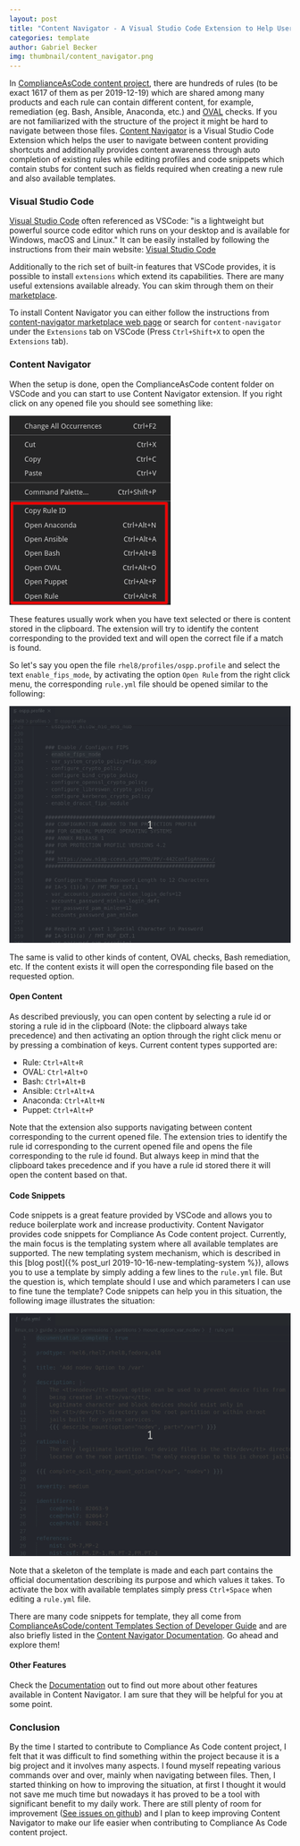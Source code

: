 ```yaml
---
layout: post
title: "Content Navigator - A Visual Studio Code Extension to Help Users to create Security Content"
categories: template
author: Gabriel Becker
img: thumbnail/content_navigator.png
---
```


In [ComplianceAsCode content project](https://github.com/ComplianceAsCode/content/), there are hundreds of rules (to be exact 1617 of them as per 2019-12-19) which are shared among many products and each rule can contain different content, for example, remediation (eg. Bash, Ansible, Anaconda, etc.) and [OVAL](https://oval.mitre.org/) checks. If you are not familiarized with the structure of the project it might be hard to navigate between those files. [Content Navigator](https://github.com/ggbecker/content-navigator/) is a Visual Studio Code Extension which helps the user to navigate between content providing shortcuts and additionally provides content awareness through auto completion of existing rules while editing profiles and code snippets which contain stubs for content such as fields required when creating a new rule and also available templates.

### Visual Studio Code

[Visual Studio Code](https://code.visualstudio.com/) often referenced as VSCode: "is a lightweight but powerful source code editor which runs on your desktop and is available for Windows, macOS and Linux." It can be easily installed by following the instructions from their main website: [Visual Studio Code](https://code.visualstudio.com/)

Additionally to the rich set of built-in features that VSCode provides, it is possible to install `extensions` which extend its capabilities. There are many useful extensions available already. You can skim through them on their [marketplace](https://marketplace.visualstudio.com/VSCode).

To install Content Navigator you can either follow the instructions from [content-navigator marketplace web page](https://marketplace.visualstudio.com/items?itemName=ggbecker.content-navigator) or search for `content-navigator` under the `Extensions` tab on VSCode (Press `Ctrl+Shift+X` to open the `Extensions` tab).

### Content Navigator

When the setup is done, open the ComplianceAsCode content folder on VSCode and you can start to use Content Navigator extension. If you right click on any opened file you should see something like:

![image](/assets/img/right_click_menu_red_stroke.png)

These features usually work when you have text selected or there is content stored in the clipboard. The extension will try to identify the content corresponding to the provided text and will open the correct file if a match is found.

So let's say you open the file `rhel8/profiles/ospp.profile` and select the text `enable_fips_mode`, by activating the option `Open Rule` from the right click menu, the corresponding `rule.yml` file should be opened similar to the following:

![image](/assets/img/open_rule_enable_fips_mode.gif)

The same is valid to other kinds of content, OVAL checks, Bash remediation, etc. If the content exists it will open the corresponding file based on the requested option.

#### Open Content

As described previously, you can open content by selecting a rule id or storing a rule id in the clipboard (Note: the clipboard always take precedence) and then activating an option through the right click menu or by pressing a combination of keys. Current content types supported are:

- Rule: `Ctrl+Alt+R`
- OVAL: `Ctrl+Alt+O`
- Bash: `Ctrl+Alt+B`
- Ansible: `Ctrl+Alt+A`
- Anaconda: `Ctrl+Alt+N`
- Puppet: `Ctrl+Alt+P`

Note that the extension also supports navigating between content corresponding to the current opened file. The extension tries to identify the rule id corresponding to the current opened file and opens the file corresponding to the rule id found. But always keep in mind that the clipboard takes precedence and if you have a rule id stored there it will open the content based on that.

#### Code Snippets

Code snippets is a great feature provided by VSCode and allows you to reduce boilerplate work and increase productivity. Content Navigator provides code snippets for Compliance As Code content project. Currently, the main focus is the templating system where all available templates are supported. The new templating system mechanism, which is described in this [blog post]({% post_url 2019-10-16-new-templating-system %}), allows you to use a template by simply adding a few lines to the `rule.yml` file. But the question is, which template should I use and which parameters I can use to fine tune the template? Code snippets can help you in this situation, the following image illustrates the situation:


![image](/assets/img/code_snippets_template.gif)

Note that a skeleton of the template is made and each part contains the official documentation describing its purpose and which values it takes. To activate the box with available templates simply press `Ctrl+Space` when editing a `rule.yml` file.

There are many code snippets for template, they all come from [ComplianceAsCode/content Templates Section of Developer Guide](https://github.com/ComplianceAsCode/content/blob/master/docs/manual/developer_guide.adoc#732-list-of-available-templates) and are also briefly listed in the [Content Navigator Documentation](https://github.com/ggbecker/content-navigator/blob/master/README.md). Go ahead and explore them!

#### Other Features

Check the [Documentation](https://github.com/ggbecker/content-navigator/blob/master/README.md) out to find out more about other features available in Content Navigator. I am sure that they will be helpful for you at some point.

### Conclusion

By the time I started to contribute to Compliance As Code content project, I felt that it was difficult to find something within the project because it is a big project and it involves many aspects. I found myself repeating various commands over and over, mainly when navigating between files. Then, I started thinking on how to improving the situation, at first I thought it would not save me much time but nowadays it has proved to be a tool with significant benefit to my daily work. There are still plenty of room for improvement ([See issues on github](https://github.com/ggbecker/content-navigator/issues)) and I plan to keep improving Content Navigator to make our life easier when contributing to Compliance As Code content project.
